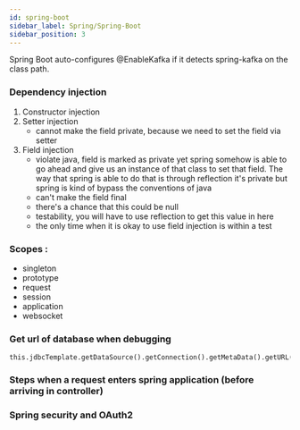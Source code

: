 ```yaml
---
id: spring-boot
sidebar_label: Spring/Spring-Boot
sidebar_position: 3
---
```


Spring Boot auto-configures @EnableKafka if it detects spring-kafka on the class path.

### Dependency injection
1. Constructor injection
2. Setter injection
    * cannot make the field private, because we need to set the field via setter
3. Field injection
    * violate java, field is marked as private yet spring somehow is able to go ahead and give us an instance of that class to set that field. The way that spring is able to do that is through reflection
      it's private but spring is kind of bypass the conventions of java
    * can't make the field final
    * there's a chance that this could be null
    * testability, you will have to use reflection to get this value in here
    * the only time when it is okay to use field injection is within a test
   
### Scopes : 
- singleton
- prototype
- request
- session
- application
- websocket

### Get url of database when debugging
```
this.jdbcTemplate.getDataSource().getConnection().getMetaData().getURL()
```

### Steps when a request enters spring application (before arriving in controller)

### Spring security and OAuth2